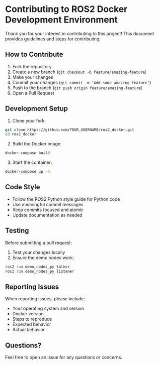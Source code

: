 # Contributing to ROS2 Docker Development Environment

Thank you for your interest in contributing to this project! This document provides guidelines and steps for contributing.

## How to Contribute

1. Fork the repository
2. Create a new branch (`git checkout -b feature/amazing-feature`)
3. Make your changes
4. Commit your changes (`git commit -m 'Add some amazing feature'`)
5. Push to the branch (`git push origin feature/amazing-feature`)
6. Open a Pull Request

## Development Setup

1. Clone your fork:
```bash
git clone https://github.com/YOUR_USERNAME/ros2_docker.git
cd ros2_docker
```

2. Build the Docker image:
```bash
docker-compose build
```

3. Start the container:
```bash
docker-compose up -d
```

## Code Style

- Follow the ROS2 Python style guide for Python code
- Use meaningful commit messages
- Keep commits focused and atomic
- Update documentation as needed

## Testing

Before submitting a pull request:
1. Test your changes locally
2. Ensure the demo nodes work:
```bash
ros2 run demo_nodes_py talker
ros2 run demo_nodes_py listener
```

## Reporting Issues

When reporting issues, please include:
- Your operating system and version
- Docker version
- Steps to reproduce
- Expected behavior
- Actual behavior

## Questions?

Feel free to open an issue for any questions or concerns. 